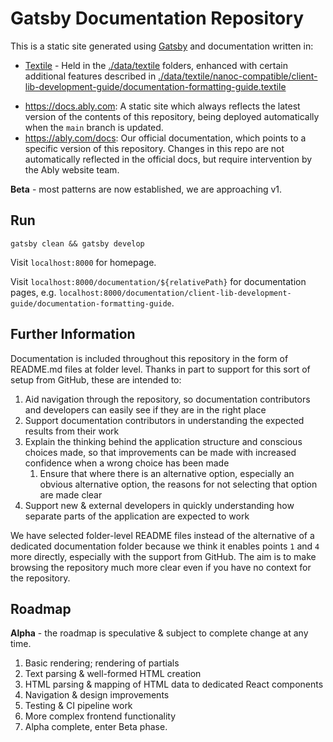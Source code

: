 # Gatsby Documentation Repository

This is a static site generated using [Gatsby](https://www.gatsbyjs.com/) and documentation written in:

* [Textile](https://github.com/textile/textile-spec) - Held in the [./data/textile](./data/textile) folders, enhanced with certain additional features described in [./data/textile/nanoc-compatible/client-lib-development-guide/documentation-formatting-guide.textile](./data/textile/nanoc-compatible/client-lib-development-guide/documentation-formatting-guide.textile)

- <https://docs.ably.com>: A static site which always reflects the latest version of the contents of this repository, being deployed automatically when the `main` branch is updated.
- <https://ably.com/docs>: Our official documentation, which points to a specific version of this repository. Changes in this repo are not automatically reflected in the official docs, but require intervention by the Ably website team.

**Beta** - most patterns are now established, we are approaching v1.

## Run

`gatsby clean && gatsby develop`

Visit `localhost:8000` for homepage.

Visit `localhost:8000/documentation/${relativePath}` for documentation pages, e.g. `localhost:8000/documentation/client-lib-development-guide/documentation-formatting-guide`.

## Further Information

Documentation is included throughout this repository in the form of README.md files at folder level. Thanks in part to support for this sort of setup from GitHub, these are intended to:

1. Aid navigation through the repository, so documentation contributors and developers can easily see if they are in the right place
2. Support documentation contributors in understanding the expected results from their work
3. Explain the thinking behind the application structure and conscious choices made, so that improvements can be made with increased confidence when a wrong choice has been made
   1. Ensure that where there is an alternative option, especially an obvious alternative option, the reasons for not selecting that option are made clear
4. Support new & external developers in quickly understanding how separate parts of the application are expected to work

We have selected folder-level README files instead of the alternative of a dedicated documentation folder because we think it enables points `1` and `4` more directly, especially with the support from GitHub. The aim is to make browsing the repository much more clear even if you have no context for the repository.

## Roadmap

**Alpha** - the roadmap is speculative &amp; subject to complete change at any time.

1. Basic rendering; rendering of partials
2. Text parsing &amp; well-formed HTML creation
3. HTML parsing &amp; mapping of HTML data to dedicated React components
4. Navigation &amp; design improvements
5. Testing &amp; CI pipeline work
6. More complex frontend functionality
7. Alpha complete, enter Beta phase.
